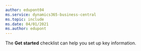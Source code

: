 ```yaml
---
author: edupont04
ms.service: dynamics365-business-central
ms.topic: include
ms.date: 04/01/2021
ms.author: edupont
---
```

The **Get started** checklist can help you set up key information.  

